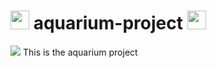 # <img src="https://i.pinimg.com/originals/03/98/d1/0398d1e04fb018e6f66d483301bcf76b.gif" width=30px> aquarium-project <img src="https://i.pinimg.com/originals/03/98/d1/0398d1e04fb018e6f66d483301bcf76b.gif" width=30px>
<img src="https://blog.manomano.fr/wp-content/uploads/2021/09/Aquarium-deau-de-mer-scaled.jpg">
This is the aquarium project
